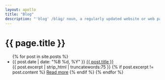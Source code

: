```yaml
---
layout: apollo
title: "Blog"
description: "'blog' /bläɡ/ noun, a regularly updated website or web page, typically one run by an individual or small group, that is written in an informal or conversational style."
---
```


<h1>{{ page.title }}</h1>
<ul class="posts">
  {% for post in site.posts %}
    <li>
	<span class="date">{{ post.date | date: "%B %d, %Y" }}</span>
	<a href="{{ post.url }}" title="{{ post.title }}">{{ post.title }}</a>
    </li>
      {{ post.excerpt | strip_html | truncatewords:75 }}
      {% if post.excerpt != post.content %}
        <a class="readmore" href="{{ site.baseurl }}{{ post.url }}" title="Read more">Read more</a>
      {% endif %}
  {% endfor %}
</ul>
